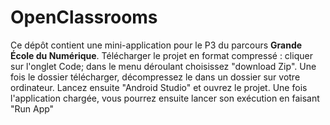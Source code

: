 # OpenClassrooms

Ce dépôt contient une mini-application pour le P3 du parcours **Grande École du Numérique**.
Télécharger le projet en format compressé : cliquer sur l'onglet Code; dans le menu déroulant choisissez "download Zip".
Une fois le dossier télécharger, décompressez le dans un dossier sur votre ordinateur.
Lancez ensuite "Android Studio" et ouvrez le projet.
Une fois l'application chargée, vous pourrez ensuite lancer son exécution en faisant "Run App"  
